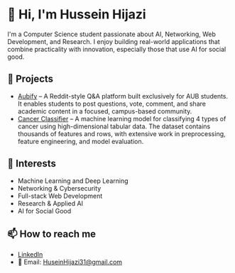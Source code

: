 # 👋 Hi, I'm Hussein Hijazi

I'm a Computer Science student passionate about AI, Networking, Web Development, and Research. I enjoy building real-world applications that combine practicality with innovation, especially those that use AI for social good.

## 🚀 Projects

- [Aubify](https://github.com/HuseinHij/aubify) – A Reddit-style Q&A platform built exclusively for AUB students. It enables students to post questions, vote, comment, and share academic content in a focused, campus-based community.
- [Cancer Classifier](https://github.com/HuseinHij/cancer-classifier) – A machine learning model for classifying 4 types of cancer using high-dimensional tabular data. The dataset contains thousands of features and rows, with extensive work in preprocessing, feature engineering, and model evaluation.

## 🌱 Interests

- Machine Learning and Deep Learning
- Networking & Cybersecurity
- Full-stack Web Development
- Research & Applied AI
- AI for Social Good

## 📫 How to reach me

- [LinkedIn](https://www.linkedin.com/in/hussein-hijazi-601900290)
- 📧 Email: HuseinHijazi31@gmail.com
